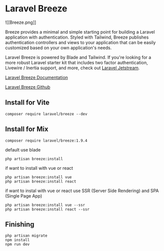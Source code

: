 # Laravel Breeze

![[Breeze.png]]

Breeze provides a minimal and simple starting point for building a Laravel application with authentication. Styled with Tailwind, Breeze publishes authentication controllers and views to your application that can be easily customized based on your own application's needs.

Laravel Breeze is powered by Blade and Tailwind. If you're looking for a more robust Laravel starter kit that includes two factor authentication, Livewire / Inertia support, and more, check out [Laravel Jetstream](https://jetstream.laravel.com/).

[Laravel Breeze Documentation](https://laravel.com/docs/9.x/starter-kits)

[Laravel Breeze Github](https://github.com/laravel/breeze)

## Install for Vite

```shell
composer require laravel/breeze --dev 
```

## Install for Mix

```shell
composer require laravel/breeze:1.9.4 
```

default use blade

````shell
php artisan breeze:install
````

if want to install with vue or react

````shell
php artisan breeze:install vue
php artisan breeze:install react
````

if want to instal with vue or react use SSR (Server Side Rendering) and SPA (Single Page App)

````shell
php artisan breeze:install vue --ssr
php artisan breeze:install react --ssr
````

## Finishing

````shell
php artisan migrate
npm install
npm run dev 
````


